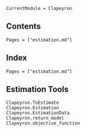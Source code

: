 ```@meta
CurrentModule = Clapeyron
```

## Contents

```@contents
Pages = ["estimation.md"]
```

## Index

```@index
Pages = ["estimation.md"]
```

## Estimation Tools
```@docs
Clapeyron.ToEstimate
Clapeyron.Estimation
Clapeyron.EstimationData
Clapeyron.return_model
Clapeyron.objective_function
```
